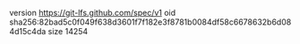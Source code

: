 version https://git-lfs.github.com/spec/v1
oid sha256:82bad5c0f049f638d3601f7f182e3f8781b0084df58c6678632b6d084d15c4da
size 14254
